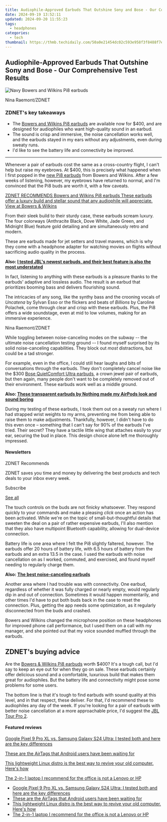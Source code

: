 ```yaml
---
title: Audiophile-Approved Earbuds That Outshine Sony and Bose - Our Comprehensive Test Results
date: 2024-09-19 13:52:11
updated: 2024-09-20 11:55:23
tags:
  - headphones
categories:
  - tech
thumbnail: https://thmb.techidaily.com/50a0e21454dc02c593e958f3f8488f7e3d42941b95d888cc2e5f79586c9b13d4.jpg
---
```


## Audiophile-Approved Earbuds That Outshine Sony and Bose - Our Comprehensive Test Results

![Navy Bowers and Wilkins Pi8 earbuds](https://www.zdnet.com/a/img/resize/bc25202295e80eead7160620c83a7121b488471e/2024/08/20/de5438f7-daa5-426c-bb4a-1e093275405b/dsc02208.jpg?auto=webp&width=1280)

Nina Raemont/ZDNET

### ZDNET's key takeaways 

* The [Bowers and Wilkins Pi8 earbuds](https://bowers.prf.hn/click/camref:1101lAqJH/pubref:zd-%5F%5FCOM%5FCLICK%5FID%5F%5F-dtp/destination:https%3A%2F%2Fwww.bowerswilkins.com%2Fen-us%2F) are available now for $400, and are designed for audiophiles who want high-quality sound in an earbud.
* The sound is crisp and immersive, the noise cancellation works well, and the earbuds stayed in my ears without any adjustments, even during sweaty runs.
* I'd like to see the battery life and connectivity be improved.  
---

Whenever a pair of earbuds cost the same as a cross-country flight, I can't help but raise my eyebrows. At $400, this is precisely what happened when I first popped in the [new Pi8 earbuds](https://bowers.prf.hn/click/camref:1101lAqJH/pubref:zd-%5F%5FCOM%5FCLICK%5FID%5F%5F-dtp/destination:https%3A%2F%2Fwww.bowerswilkins.com%2Fen-us%2F) from Bowers and Wilkins. After a few weeks of listening, however, my eyebrows have returned to normal, and I'm convinced that the Pi8 buds are worth it, with a few caveats. 

[ZDNET RECOMMENDS Bowers and Wilkins Pi8 earbuds These earbuds offer a luxury build and stellar sound that any audiophile will appreciate. View at Bowers & Wilkins](https://bowers.prf.hn/click/camref:1101lAqJH/pubref:zd-%5F%5FCOM%5FCLICK%5FID%5F%5F-dtp/destination:https%3A%2F%2Fwww.bowerswilkins.com%2Fen-us%2F%3Fsrsltid%3DAfmBOoowZRCrI5GmPgkzEifiXdRxUahISs3csqzUcKVsl%5FX-Koxw5b0w)

From their sleek build to their sturdy case, these earbuds scream luxury. The four colorways (Anthracite Black, Dove White, Jade Green, and Midnight Blue) feature gold detailing and are simultaneously retro and modern. 

These are earbuds made for jet setters and travel mavens, which is why they come with a headphone adapter for watching movies on flights without sacrificing audio quality in the process. 

**Also: [I tested JBL's newest earbuds, and their best feature is also the most understated](https://www.zdnet.com/article/i-tested-jbls-newest-earbuds-and-their-best-feature-is-also-the-most-understated/)**

In fact, listening to anything with these earbuds is a pleasure thanks to the earbuds' adaptive and lossless audio. The result is an earbud that prioritizes booming bass and delivers flourishing sound. 

The intricacies of any song, like the synthy bass and the crooning vocals of _Uncatena_ by Sylvan Esso or the flickers and beats of _Billions_ by Caroline Polachek, come through clear and crisp with these earbuds. Plus, the Pi8 offers a wide soundstage, even at mid to low volumes, making for an immersive experience.

Nina Raemont/ZDNET

While toggling between noise-canceling modes on the subway -- the ultimate noise cancellation testing ground -- I found myself surprised by its solid noise-canceling capabilities. They block out _most_ distractions, but could be a tad stronger. 

For example, even in the office, I could still hear laughs and bits of conversations through the earbuds. They don't completely cancel noise like the $300 [Bose QuietComfort Ultra earbuds](https://www.zdnet.com/article/ive-used-these-bose-earbuds-for-months-and-i-cant-recommend-them-enough/), a crown jewel pair of earbuds, but then again, many people don't want to be completely removed out of their environment. These earbuds work well as a middle ground. 

**Also: [These transparent earbuds by Nothing made my AirPods look and sound boring](https://www.zdnet.com/article/these-transparent-earbuds-by-nothing-made-my-airpods-look-and-sound-boring/)**

During my testing of these earbuds, I took them out on a sweaty run where I had strapped wrist weights to my arms, preventing me from being able to raise them to make adjustments. Thankfully, however, I didn't have to do this even once – something that I can't say for 90% of the earbuds I've tried. Their secret? They have a tactile little wing that attaches easily to your ear, securing the bud in place. This design choice alone left me thoroughly impressed. 

#### Newsletters

ZDNET Recommends

ZDNET saves you time and money by delivering the best products and tech deals to your inbox every week.

 Subscribe

[See all](https://www.zdnet.com/newsletters/)

The touch controls on the buds are not finicky whatsoever. They respond quickly to your commands and make a pleasing _click_ once an action has been activated. While we're on the topic of small-but-thoughtful details that sweeten the deal on a pair of rather expensive earbuds, I'll also mention that they also have multipoint Bluetooth capability, allowing for dual-device connection. 

Battery life is one area where I felt the Pi8 slightly faltered, however. The earbuds offer 20 hours of battery life, with 6.5 hours of battery from the earbuds and an extra 13.5 in the case. I used the earbuds with noise cancellation on as I worked, commuted, and exercised, and found myself needing to regularly charge them.

**Also:** [**The best noise-canceling earbuds**](https://www.zdnet.com/article/best-noise-canceling-earbuds/)

Another area where I had trouble was with connectivity. One earbud, regardless of whether it was fully charged or nearly empty, would regularly dip in and out of connection. Sometimes it would happen momentarily, and other times I'd have to put both buds back in the case to reset the connection. Plus, getting the app needs some optimization, as it regularly disconnected from the buds and crashed. 

Bowers and Wilkins changed the microphone position on these headphones for improved phone call performance, but I used them on a call with my manager, and she pointed out that my voice sounded muffled through the earbuds. 

## ZDNET's buying advice 

Are the [Bowers & Wilkins Pi8 earbuds](https://bowers.prf.hn/click/camref:1101lAqJH/pubref:zd-%5F%5FCOM%5FCLICK%5FID%5F%5F-dtp/destination:https%3A%2F%2Fwww.bowerswilkins.com%2Fen-us%2F) worth $400? It's a tough call, but I'd say to keep an eye out for when they go on sale. These earbuds certainly offer delicious sound and a comfortable, luxurious build that makes them great for audiophiles. But the battery life and connectivity might pose some problems for some users. 

The bottom line is that it's tough to find earbuds with sound quality at this level, and in that respect, these deliver. For that, I'd recommend these to audiophiles any day of the week. If you're looking for a pair of earbuds with better noise cancellation at a more approachable price, I'd suggest the [JBL Tour Pro 2](https://www.kqzyfj.com/click-9041660-15735015?url=https%3A%2F%2Fwww.jbl.com%2Fwireless-earbuds%2FTOUR-PRO-2.html&sid=zd-%5F%5FCOM%5FCLICK%5FID%5F%5F-dtp). 

#### Featured reviews

[Google Pixel 9 Pro XL vs. Samsung Galaxy S24 Ultra: I tested both and here are the key differences](https://www.zdnet.com/article/google-pixel-9-pro-xl-vs-samsung-galaxy-s24-ultra/ "Google Pixel 9 Pro XL vs. Samsung Galaxy S24 Ultra: I tested both and here are the key differences")

[These are the AirTags that Android users have been waiting for](https://www.zdnet.com/article/these-are-the-airtags-that-android-users-have-been-waiting-for/ "These are the AirTags that Android users have been waiting for")

[This lightweight Linux distro is the best way to revive your old computer. Here's how](https://www.zdnet.com/article/this-lightweight-linux-distro-is-the-best-way-to-revive-your-old-computer-heres-how/ "This lightweight Linux distro is the best way to revive your old computer. Here's how")

[The 2-in-1 laptop I recommend for the office is not a Lenovo or HP](https://www.zdnet.com/article/one-of-the-most-versatile-2-in-1-laptops-ive-tested-is-not-a-lenovo-or-hp/ "The 2-in-1 laptop I recommend for the office is not a Lenovo or HP")

* [Google Pixel 9 Pro XL vs. Samsung Galaxy S24 Ultra: I tested both and here are the key differences](https://www.zdnet.com/article/google-pixel-9-pro-xl-vs-samsung-galaxy-s24-ultra/ "Google Pixel 9 Pro XL vs. Samsung Galaxy S24 Ultra: I tested both and here are the key differences")
* [These are the AirTags that Android users have been waiting for](https://www.zdnet.com/article/these-are-the-airtags-that-android-users-have-been-waiting-for/ "These are the AirTags that Android users have been waiting for")
* [This lightweight Linux distro is the best way to revive your old computer. Here's how](https://www.zdnet.com/article/this-lightweight-linux-distro-is-the-best-way-to-revive-your-old-computer-heres-how/ "This lightweight Linux distro is the best way to revive your old computer. Here's how")
* [The 2-in-1 laptop I recommend for the office is not a Lenovo or HP](https://www.zdnet.com/article/one-of-the-most-versatile-2-in-1-laptops-ive-tested-is-not-a-lenovo-or-hp/ "The 2-in-1 laptop I recommend for the office is not a Lenovo or HP")

<ins class="adsbygoogle"
     style="display:block"
     data-ad-format="autorelaxed"
     data-ad-client="ca-pub-7571918770474297"
     data-ad-slot="1223367746"></ins>



<ins class="adsbygoogle"
     style="display:block"
     data-ad-client="ca-pub-7571918770474297"
     data-ad-slot="8358498916"
     data-ad-format="auto"
     data-full-width-responsive="true"></ins>
